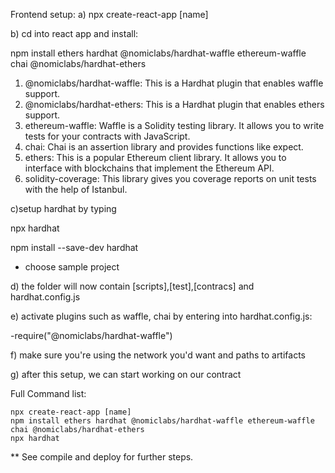 Frontend setup:
a) npx create-react-app [name]

b) cd into react app and install: 
 
 npm install ethers hardhat @nomiclabs/hardhat-waffle ethereum-waffle chai @nomiclabs/hardhat-ethers
 
 1) @nomiclabs/hardhat-waffle: This is a Hardhat plugin that enables waffle support.
 2) @nomiclabs/hardhat-ethers: This is a Hardhat plugin that enables ethers support.
 3) ethereum-waffle: Waffle is a Solidity testing library. It allows you to write tests for your contracts with JavaScript.
 4) chai: Chai is an assertion library and provides functions like expect.
 5) ethers: This is a popular Ethereum client library. It allows you to interface with blockchains that implement the Ethereum API.
 6) solidity-coverage: This library gives you coverage reports on unit tests with the help of Istanbul.


c)setup hardhat by typing
  
  npx hardhat

  npm install --save-dev hardhat
- choose sample project


d) the folder will now contain [scripts],[test],[contracs] and hardhat.config.js

e) activate plugins such as waffle, chai by entering into hardhat.config.js:
 
 -require("@nomiclabs/hardhat-waffle")
 
f) make sure you're using the network you'd want and paths to artifacts

g) after this setup, we can start working on our contract

Full Command list:
````
npx create-react-app [name]
npm install ethers hardhat @nomiclabs/hardhat-waffle ethereum-waffle chai @nomiclabs/hardhat-ethers
npx hardhat
````
** See compile and deploy for further steps.

